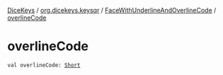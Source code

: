 [DiceKeys](../../index.md) / [org.dicekeys.keysqr](../index.md) / [FaceWithUnderlineAndOverlineCode](index.md) / [overlineCode](./overline-code.md)

# overlineCode

`val overlineCode: `[`Short`](https://kotlinlang.org/api/latest/jvm/stdlib/kotlin/-short/index.html)